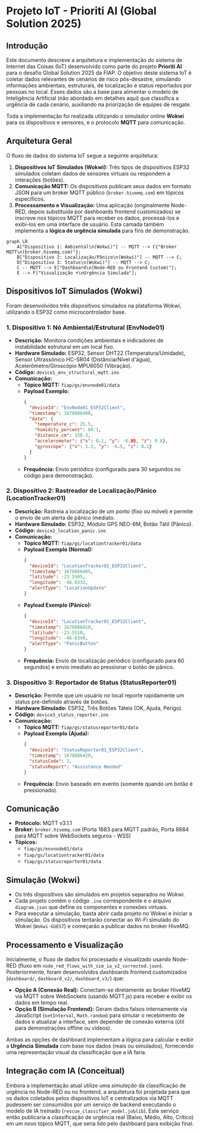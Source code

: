 # Projeto IoT - Prioriti AI (Global Solution 2025)

## Introdução

Este documento descreve a arquitetura e implementação do sistema de Internet das Coisas (IoT) desenvolvido como parte do projeto **Prioriti AI** para o desafio Global Solution 2025 da FIAP. O objetivo deste sistema IoT é coletar dados relevantes de cenários de risco pós-desastre, simulando informações ambientais, estruturais, de localização e status reportados por pessoas no local. Esses dados são a base para alimentar o modelo de Inteligência Artificial (não abordado em detalhes aqui) que classifica a urgência de cada cenário, auxiliando na priorização de equipes de resgate.

Toda a implementação foi realizada utilizando o simulador online **Wokwi** para os dispositivos e sensores, e o protocolo **MQTT** para comunicação.

## Arquitetura Geral

O fluxo de dados do sistema IoT segue a seguinte arquitetura:

1.  **Dispositivos IoT Simulados (Wokwi):** Três tipos de dispositivos ESP32 simulados coletam dados de sensores virtuais ou respondem a interações (botões).
2.  **Comunicação MQTT:** Os dispositivos publicam seus dados em formato JSON para um broker MQTT público (`broker.hivemq.com`) em tópicos específicos.
3.  **Processamento e Visualização:** Uma aplicação (originalmente Node-RED, depois substituída por dashboards frontend customizados) se inscreve nos tópicos MQTT para receber os dados, processá-los e exibi-los em uma interface de usuário. Esta camada também implementa a **lógica de urgência simulada** para fins de demonstração.

```mermaid
graph LR
    A["Dispositivo 1: Ambiental\n(Wokwi)"] -- MQTT --> C{"Broker MQTT\n(broker.hivemq.com)"};
    B["Dispositivo 2: Localização/Pânico\n(Wokwi)"] -- MQTT --> C;
    D["Dispositivo 3: Status\n(Wokwi)"] -- MQTT --> C;
    C -- MQTT --> E["Dashboard\n(Node-RED ou Frontend Custom)"];
    E --> F["Visualização +\nUrgência Simulada"];
```

## Dispositivos IoT Simulados (Wokwi)

Foram desenvolvidos três dispositivos simulados na plataforma Wokwi, utilizando o ESP32 como microcontrolador base.

### 1. Dispositivo 1: Nó Ambiental/Estrutural (EnvNode01)

*   **Descrição:** Monitora condições ambientais e indicadores de instabilidade estrutural em um local fixo.
*   **Hardware Simulado:** ESP32, Sensor DHT22 (Temperatura/Umidade), Sensor Ultrassônico HC-SR04 (Distância/Nível d'água), Acelerômetro/Giroscópio MPU6050 (Vibração).
*   **Código:** `device1_env_structural_mqtt.ino`
*   **Comunicação:**
    *   **Tópico MQTT:** `fiap/gs/envnode01/data`
    *   **Payload Exemplo:**
        ```json
        {
          "deviceId": "EnvNode01_ESP32Client",
          "timestamp": 1678886400,
          "data": {
            "temperature_c": 25.5,
            "humidity_percent": 60.1,
            "distance_cm": 150.3,
            "accelerometer": {"x": 0.1, "y": -0.05, "z": 9.8},
            "gyroscope": {"x": 1.2, "y": -0.5, "z": 0.1}
          }
        }
        ```
    *   **Frequência:** Envio periódico (configurado para 30 segundos no código para demonstração).

### 2. Dispositivo 2: Rastreador de Localização/Pânico (LocationTracker01)

*   **Descrição:** Rastreia a localização de um ponto (fixo ou móvel) e permite o envio de um alerta de pânico imediato.
*   **Hardware Simulado:** ESP32, Módulo GPS NEO-6M, Botão Tátil (Pânico).
*   **Código:** `device2_location_panic.ino`
*   **Comunicação:**
    *   **Tópico MQTT:** `fiap/gs/locationtracker01/data`
    *   **Payload Exemplo (Normal):**
        ```json
        {
          "deviceId": "LocationTracker01_ESP32Client",
          "timestamp": 1678886405,
          "latitude": -23.5505,
          "longitude": -46.6333,
          "alertType": "LocationUpdate"
        }
        ```
    *   **Payload Exemplo (Pânico):**
        ```json
        {
          "deviceId": "LocationTracker01_ESP32Client",
          "timestamp": 1678886410,
          "latitude": -23.5510,
          "longitude": -46.6340,
          "alertType": "PanicButton"
        }
        ```
    *   **Frequência:** Envio de localização periódico (configurado para 60 segundos) e envio imediato ao pressionar o botão de pânico.

### 3. Dispositivo 3: Reportador de Status (StatusReporter01)

*   **Descrição:** Permite que um usuário no local reporte rapidamente um status pré-definido através de botões.
*   **Hardware Simulado:** ESP32, Três Botões Táteis (OK, Ajuda, Perigo).
*   **Código:** `device3_status_reporter.ino`
*   **Comunicação:**
    *   **Tópico MQTT:** `fiap/gs/statusreporter01/data`
    *   **Payload Exemplo (Ajuda):**
        ```json
        {
          "deviceId": "StatusReporter01_ESP32Client",
          "timestamp": 1678886420,
          "statusCode": 2,
          "statusReport": "Assistance Needed"
        }
        ```
    *   **Frequência:** Envio baseado em evento (somente quando um botão é pressionado).

## Comunicação

*   **Protocolo:** MQTT v3.1.1
*   **Broker:** `broker.hivemq.com` (Porta 1883 para MQTT padrão, Porta 8884 para MQTT sobre WebSockets seguros - WSS)
*   **Tópicos:**
    *   `fiap/gs/envnode01/data`
    *   `fiap/gs/locationtracker01/data`
    *   `fiap/gs/statusreporter01/data`

## Simulação (Wokwi)

*   Os três dispositivos são simulados em projetos separados no Wokwi.
*   Cada projeto contém o código `.ino` correspondente e o arquivo `diagram.json` que define os componentes e conexões virtuais.
*   Para executar a simulação, basta abrir cada projeto no Wokwi e iniciar a simulação. Os dispositivos tentarão conectar ao Wi-Fi simulado do Wokwi (`Wokwi-GUEST`) e começarão a publicar dados no broker HiveMQ.

## Processamento e Visualização

Inicialmente, o fluxo de dados foi processado e visualizado usando Node-RED (fluxo em `node_red_flows_with_sim_ia_v2_corrected.json`). Posteriormente, foram desenvolvidos dashboards frontend customizados (`dashboard/`, `dashboard_v2/`, `dashboard_v3/`) que:

*   **Opção A (Conexão Real):** Conectam-se diretamente ao broker HiveMQ via MQTT sobre WebSockets (usando MQTT.js) para receber e exibir os dados em tempo real.
*   **Opção B (Simulação Frontend):** Geram dados falsos internamente via JavaScript (`setInterval`, `Math.random`) para simular o recebimento de dados e atualizar a interface, sem depender de conexão externa (útil para demonstrações offline ou vídeos).

Ambas as opções de dashboard implementam a lógica para calcular e exibir a **Urgência Simulada** com base nos dados (reais ou simulados), fornecendo uma representação visual da classificação que a IA faria.

## Integração com IA (Conceitual)

Embora a implementação atual utilize uma *simulação* da classificação de urgência no Node-RED ou no frontend, a arquitetura foi projetada para que os dados coletados pelos dispositivos IoT e centralizados via MQTT pudessem ser consumidos por um serviço de backend executando o modelo de IA treinado (`rescue_classifier_model.joblib`). Este serviço então publicaria a classificação de urgência real (Baixo, Médio, Alto, Crítico) em um novo tópico MQTT, que seria lido pelo dashboard para exibição final.

